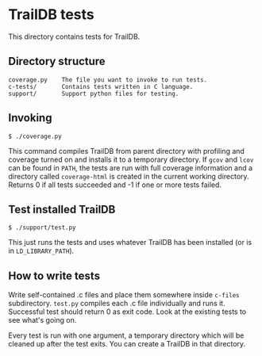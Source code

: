 TrailDB tests
=============

This directory contains tests for TrailDB.

Directory structure
-------------------

    coverage.py    The file you want to invoke to run tests.
    c-tests/       Contains tests written in C language.
    support/       Support python files for testing.

Invoking
--------

    $ ./coverage.py

This command compiles TrailDB from parent directory with profiling and coverage
turned on and installs it to a temporary directory. If `gcov` and `lcov` can be
found in `PATH`, the tests are run with full coverage information and a
directory called `coverage-html` is created in the current working directory.
Returns 0 if all tests succeeded and -1 if one or more tests failed.

Test installed TrailDB
----------------------

    $ ./support/test.py

This just runs the tests and uses whatever TrailDB has been installed (or is in
`LD_LIBRARY_PATH`).

How to write tests
------------------

Write self-contained .c files and place them somewhere inside `c-files`
subdirectory. `test.py` compiles each .c file individually and runs it.
Successful test should return 0 as exit code. Look at the existing tests to see
what's going on.

Every test is run with one argument, a temporary directory which will be
cleaned up after the test exits. You can create a TrailDB in that directory.


